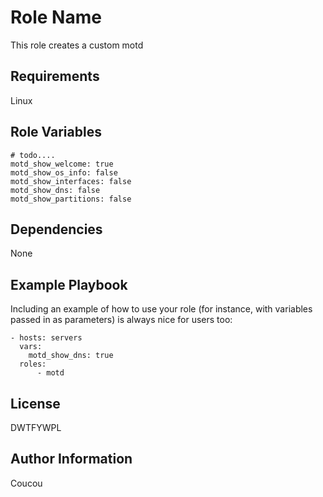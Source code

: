Role Name
=========

This role creates a custom motd

Requirements
------------

Linux

Role Variables
--------------

```
# todo....
motd_show_welcome: true
motd_show_os_info: false
motd_show_interfaces: false
motd_show_dns: false
motd_show_partitions: false
```

Dependencies
------------

None

Example Playbook
----------------

Including an example of how to use your role (for instance, with variables passed in as parameters) is always nice for users too:

```
- hosts: servers
  vars:
    motd_show_dns: true
  roles:
      - motd
```

License
-------

DWTFYWPL

Author Information
------------------

Coucou
